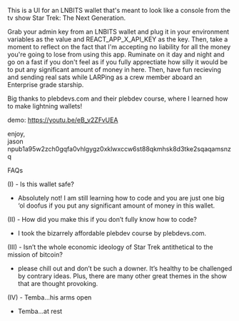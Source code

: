 This is a UI for an LNBITS wallet that's meant to look like a console from the tv show Star Trek: The Next Generation.

Grab your admin key from an LNBITS wallet and plug it in your environment variables as the value and REACT_APP_X_API_KEY as the key. Then, take a moment to reflect on the fact that I'm accepting no liability for all the money you're going to lose from using this app. Ruminate on it day and night and go on a fast if you don't feel as if you fully apprectiate how silly it would be to put any significant amount of money in here. Then, have fun recieving and sending real sats while LARPing as a crew member aboard an Enterprise grade starship.

Big thanks to plebdevs.com and their plebdev course, where I learned how to make lightning wallets!

demo: https://youtu.be/eB_v2ZFvUEA

enjoy,  
jason  
npub1a95w2zch0gqfa0vhlgygz0xklwxccw6st88qkmhsk8d3tke2sqaqamsnzq


FAQs


(I)  - Is this wallet 
safe? 
 
 - Absolutely 
not! I am still 
learning how to 
code and you are 
just one big ‘ol 
doofus if you put 
any significant 
amount of money 
in this wallet. 


(II) - How did you make this if you don’t fully know how to 
code? 
 
 - I took the bizarrely affordable plebdev course by 
plebdevs.com. 


(III) - Isn’t the whole economic ideology of Star Trek 
antithetical to the mission of bitcoin? 
 
 - please chill out and don’t be such a downer.  It’s healthy 
to be challenged by contrary ideas. Plus, there are many 
other great themes in the show that are thought provoking. 


(IV) - Temba...his arms open 
 
 - Temba...at rest